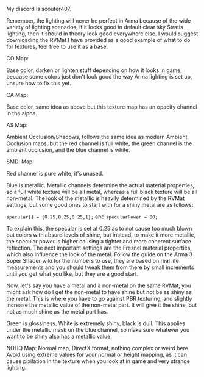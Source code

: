 My discord is scouter407.

Remember, the lighting will never be perfect in Arma because of the wide variety of lighting scenarios, if it looks good in default clear sky Stratis lighting, then it should in theory look good everywhere else. I would suggest downloading the RVMat I have provided as a good example of what to do for textures, feel free to use it as a base.

CO Map:

Base color, darken or lighten stuff depending on how it looks in game, because some colors just don't look good the way Arma lighting is set up, unsure how to fix this yet.

CA Map:

Base color, same idea as above but this texture map has an opacity channel in the alpha.

AS Map:

Ambient Occlusion/Shadows, follows the same idea as modern Ambient Occlusion maps, but the red channel is full white, the green channel is the ambient occlusion, and the blue channel is white.

SMDI Map:

Red channel is pure white, it's unused. 

Blue is metallic. Metallic channels determine the actual material properties, so a full white texture will be all metal, whereas a full black texture will be all non-metal. The look of the metallic is heavily determined by the RVMat settings, but some good ones to start with for a shiny metal are as follows:

`specular[] = {0.25,0.25,0.25,1};` and `specularPower = 80;`

To explain this, the specular is set at 0.25 as to not cause too much blown out colors with absurd levels of shine, but instead, to make it more metallic, the specular power is higher causing a tighter and more coherent surface reflection. The next important settings are the Fresnel material properties, which also influence the look of the metal. Follow the guide on the Arma 3 Super Shader wiki for the numbers to use, they are based on real life measurements and you should tweak them from there by small increments until you get what you like, but they are a good start.

Now, let's say you have a metal and a non-metal on the same RVMat, you might ask how do I get the non-metal to have shine but not be as shiny as the metal. This is where you have to go against PBR texturing, and slightly increase the metallic value of the non-metal part. It will give it the shine, but not as much shine as the metal part has.
 
Green is glossiness. White is extremely shiny, black is dull. This applies under the metallic mask on the blue channel, so make sure whatever you want to be shiny also has a metallic value.

NOHQ Map:
Normal map, DirectX format, nothing complex or weird here. Avoid using extreme values for your normal or height mapping, as it can cause pixilation in the texture when you look at in game and very strange lighting.
